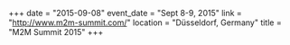 +++
date = "2015-09-08"
event_date = "Sept 8-9, 2015"
link = "http://www.m2m-summit.com/"
location = "Düsseldorf, Germany"
title = "M2M Summit 2015"
+++
